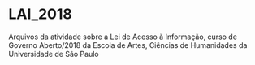 # LAI_2018
Arquivos da atividade sobre a Lei de Acesso à Informação, curso de Governo Aberto/2018 da Escola de Artes, Ciências de Humanidades da Universidade de São Paulo
